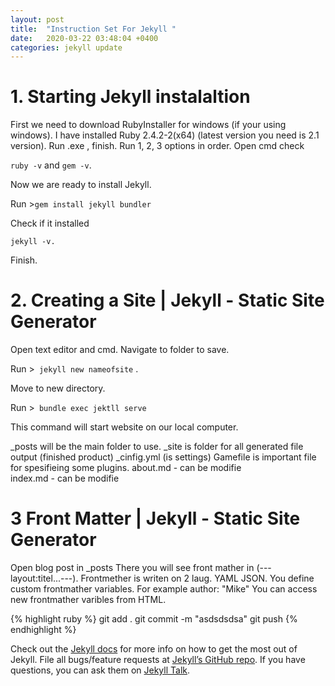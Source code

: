 ```yaml
---
layout: post
title:  "Instruction Set For Jekyll "
date:   2020-03-22 03:48:04 +0400
categories: jekyll update
---
```


# 1. Starting Jekyll instalaltion
First we need to download RubyInstaller for windows (if your using windows). I have installed Ruby 2.4.2-2(x64) 
(latest version you need is 2.1 version).
Run .exe , finish. Run 1, 2, 3 options in order.
Open cmd check 

`ruby -v` and  `gem -v`.

Now we are ready to install Jekyll.

Run >`gem install jekyll bundler `

Check if it installed

`jekyll -v.` 

Finish.


# 2. Creating a Site | Jekyll - Static Site Generator
Open text editor and cmd. Navigate to folder to save.  

Run >` jekyll new nameofsite` .

Move to new directory.

Run >` bundle exec jektll serve`  

This command will start website on our local computer.

_posts will be the main folder to use.
_site is folder for all generated file output (finished product)
_cinfig.yml (is settings)
Gamefile is important file for spesifieing some plugins.
about.md - can be modifie  
index.md - can be modifie 


# 3 Front Matter | Jekyll - Static Site Generator

Open blog post in _posts
There you will see front mather in (--- layout:titel...---).
Frontmether is writen on 2 laug. YAML JSON.
You define custom frontmather variables.
For example 
author: "Mike"
You can access new frontmather varibles from HTML.


{% highlight ruby %}
git add . 
git commit -m "asdsdsdsa"
git push
{% endhighlight %}

Check out the [Jekyll docs][jekyll-docs] for more info on how to get the most out of Jekyll. File all bugs/feature requests at [Jekyll’s GitHub repo][jekyll-gh]. If you have questions, you can ask them on [Jekyll Talk][jekyll-talk].

[jekyll-docs]: https://jekyllrb.com/docs/home
[jekyll-gh]:   https://github.com/jekyll/jekyll
[jekyll-talk]: https://talk.jekyllrb.com/
